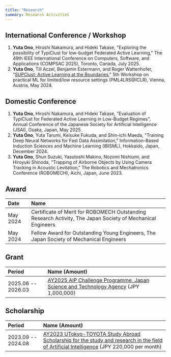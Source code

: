 ```yaml
---
title: "Research"
summary: Research Activities
---
```


## International Conference / Workshop
1. **Yuta Ono**, Hiroshi Nakamura, and Hideki Takase, "Exploring the possibility of TypiClust for low-budget Federated Active Learning," The 49th IEEE International Conference on Computers, Software, and Applications (COMPSAC 2025), Toronto, Canada, July 2025.
1. **Yuta Ono**, Till Aczel, Benjamin Estermann, and Roger Wattenhofer, "[SUPClust: Active Learning at the Boundaries](https://arxiv.org/abs/2403.03741)," 5th Workshop on practical ML for limited/low resource settings (PML4LRS@ICLR), Vienna, Austria, May 2024.

## Domestic Conference
1. **Yuta Ono**, Hiroshi Nakamura, and Hideki Takase, "Evaluation of TypiClust for Federated Active Learning in Low-Budget Regimes", Annual Conference of the Japanese Society for Artificial Intelligence (JSAI), Osaka, Japan, May 2025.
1. **Yuta Ono**, Yuta Tarumi, Keisuke Fukuda, and Shin-ichi Maeda, "Training Deep Neural Networks for Fast Data Assimilation," Information-Based Induction Sciences and Machine Learning (IBISML), Hokkaido, Japan, December 2024.
2. **Yuta Ono**, Shun Suzuki, Yasutoshi Makino, Nozomi Nishiumi, and Hiroyuki Shinoda, "Trapping of Airborne Objects by Using Camera Tracking in Acoustic Levitation," The Robotics and Mechatronics Conference (ROBOMECH), Aichi, Japan, June 2023.


## Award
| Date | Name |
| :--- | :--- |
| May 2024 | Certificate of Merit for ROBOMECH Outstanding Research Activity, The Japan Society of Mechanical Engineers |
| May 2024 | Fellow Award for Outstanding Young Engineers, The Japan Society of Mechanical Engineers |


## Grant
| Period | Name (Amount) |
| :----- | :------------ |
| 2025.06 -- 2026.03 | [AY2025 AIP Challenge Programme, Japan Science and Technology Agency](https://www.jst.go.jp/kisoken/aip/en/program/wakate/index.html) (JPY 1,000,000) |

## Scholarship

| Period | Name (Amount) |
| :----- | :------------ |
| 2023.09 -- 2024.08 | [AY2023 UTokyo-TOYOTA Study Abroad Scholarship for the study and research in the field of Artificial Intelligence](https://www.u-tokyo.ac.jp/adm/go-global/ja/scholarship-list-toyota.html) (JPY 220,000 per month) |
